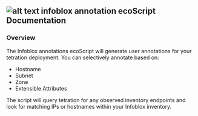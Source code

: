 ## ![alt text](https://github.com/techBeck03/Scratch/raw/master/ecoScripts/infoblox/icon.png "Logo") infoblox annotation ecoScript Documentation

### Overview
The Infoblox annotations ecoScript will generate user annotations for your tetration deployment.  You can selectively annotate based on:

- Hostname
- Subnet
- Zone
- Extensible Attributes

The script will query tetration for any observed inventory endpoints and look for matching IPs or hostnames within your Infoblox inventory.